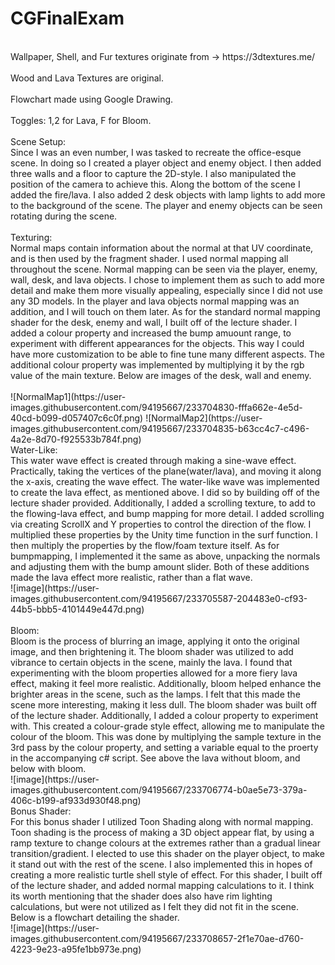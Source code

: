 # CGFinalExam
<br>
Wallpaper, Shell, and Fur textures originate from -> https://3dtextures.me/ <br>
<br>
Wood and Lava Textures are original. <br>
<br>
Flowchart made using Google Drawing. <br>
<br>
Toggles: 1,2 for Lava, F for Bloom. <br>
<br>
Scene Setup:<br>
Since I was an even number, I was tasked to recreate the office-esque scene. In doing so I created a player object and enemy object. I then added three walls and a floor to capture the 2D-style. I also manipulated the position of the camera to achieve this. Along the bottom of the scene I added the fire/lava. I also added 2 desk objects with lamp lights to add more to the background of the scene. The player and enemy objects can be seen rotating during the scene. <br>
<br>
Texturing: <br>
Normal maps contain information about the normal at that UV coordinate, and is then used by the fragment shader. I used normal mapping all throughout the scene. Normal mapping can be seen via the player, enemy, wall, desk, and lava objects. I chose to implement them as such to add more detail and make them more visually appealing, especially since I did not use any 3D models. In the player and lava objects normal mapping was an addition, and I will touch on them later. As for the standard normal mapping shader for the desk, enemy and wall, I built off of the lecture shader. I added a colour property and increased the bump amuount range, to experiment with different appearances for the objects. This way I could have more customization to be able to fine tune many different aspects. The additional colour property was implemented by multiplying it by the rgb value of the main texture. Below are images of the desk, wall and enemy. <br>
<br>
![NormalMap1](https://user-images.githubusercontent.com/94195667/233704830-fffa662e-4e5d-40cd-b099-d057407c6c0f.png)
![NormalMap2](https://user-images.githubusercontent.com/94195667/233704835-b63cc4c7-c496-4a2e-8d70-f925533b784f.png)
<br>
Water-Like: <br>
This water wave effect is created through making a sine-wave effect. Practically, taking the vertices of the plane(water/lava), and moving it along the x-axis, creating the wave effect. The water-like wave was implemented to create the lava effect, as mentioned above. I did so by building off of the lecture shader provided. Additionally, I added a scrolling texture, to add to the flowing-lava effect, and bump mapping for more detail. I added scrolling via creating ScrollX and Y properties to control the direction of the flow. I multiplied these properties by the Unity time function in the surf function. I then multiply the properties by the flow/foam texture itself. As for bumpmapping, I implemented it the same as above, unpacking the normals and adjusting them with the bump amount slider. Both of these additions made the lava effect more realistic, rather than a flat wave. <br>
![image](https://user-images.githubusercontent.com/94195667/233705587-204483e0-cf93-44b5-bbb5-4101449e447d.png) <br>
<br>
Bloom: <br>
Bloom is the process of blurring an image, applying it onto the original image, and then brightening it. The bloom shader was utilized to add vibrance to certain objects in the scene, mainly the lava. I found that experimenting with the bloom properties allowed for a more fiery lava effect, making it feel more realistic. Additionally, bloom helped enhance the brighter areas in the scene, such as the lamps. I felt that this made the scene more interesting, making it less dull. The bloom shader was built off of the lecture shader. Additionally, I added a colour property to experiment with. This created a colour-grade style effect, allowing me to manipulate the colour of the bloom. This was done by multiplying the sample texture in the 3rd pass by the colour property, and setting a variable equal to the proerty in the accompanying c# script. See above the lava without bloom, and below with bloom. <br>
![image](https://user-images.githubusercontent.com/94195667/233706774-b0ae5e73-379a-406c-b199-af933d930f48.png)
<br>
Bonus Shader: <br>
For this bonus shader I utilized Toon Shading along with normal mapping. Toon shading is the process of making a 3D object appear flat, by using a ramp texture to change colours at the extremes rather than a gradual linear transition/gradient. I elected to use this shader on the player object, to make it stand out with the rest of the scene. I also implemented this in hopes of creating a more realistic turtle shell style of effect. For this shader, I built off of the lecture shader, and added normal mapping calculations to it. I think its worth mentioning that the shader does also have rim lighting calculations, but were not utilized as I felt they did not fit in the scene. Below is a flowchart detailing the shader. <br>
![image](https://user-images.githubusercontent.com/94195667/233708657-2f1e70ae-d760-4223-9e23-a95fe1bb973e.png)
<br>



